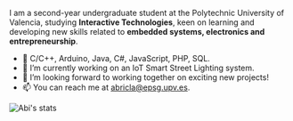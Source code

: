 I am a second-year undergraduate student at the Polytechnic University of Valencia, studying **Interactive Technologies**, keen on learning and developing new skills related to **embedded systems, electronics and entrepreneurship**. 

*   🌱 C/C++, Arduino, Java, C#, JavaScript, PHP, SQL.   
*   🔭 I’m currently working on an IoT Smart Street Lighting system.
*   👯 I’m looking forward to working together on exciting new projects!
*   📫 You can reach me at abricla@epsg.upv.es.

![Abi's stats](https://github-readme-stats.vercel.app/api?username=abidanBrito&show_icons=true&theme=dark)
